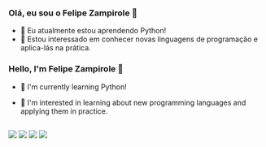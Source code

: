 ### Olá, eu sou o Felipe Zampirole 👋

- 🌱 Eu atualmente estou aprendendo Python!
- 🤔 Estou interessado em conhecer novas linguagens de programação e aplica-lás na prática.

### Hello, I'm Felipe Zampirole 👋

- 🌱 I'm currently learning Python!
- 🤔 I'm interested in learning about new programming languages and applying them in practice.
 
  ##
 
<div> 

  <a href="https://instagram.com/zampirolefelipe" target="_blank"><img src="https://img.shields.io/badge/-Instagram-%23E4405F?style=for-the-badge&logo=instagram&logoColor=white" target="_blank"></a>
 	<a href="https://www.twitch.tv/nixzamp" target="_blank"><img src="https://img.shields.io/badge/Twitch-9146FF?style=for-the-badge&logo=twitch&logoColor=white" target="_blank"></a>
  <a href = "mailto:felipezampirole@gmail.com"><img src="https://img.shields.io/badge/-Gmail-%23333?style=for-the-badge&logo=gmail&logoColor=white" target="_blank"></a>
  <a href="https://www.linkedin.com/in/felipe-zampirole-07b45b253" target="_blank"><img src="https://img.shields.io/badge/-LinkedIn-%230077B5?style=for-the-badge&logo=linkedin&logoColor=white" target="_blank"></a> 
  
</div>
